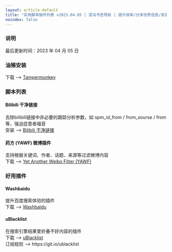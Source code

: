 ```yaml
---
layout: article-default
title: "实用脚本插件列表 v2023.04.05 | 混沌书签导航 | 提升效率/分享优质信息/资源收藏"
noindex: false
---
```


<article>
    <h3>说明</h3>
        最后更新时间：2023 年 04 月 05 日
    <h3>油猴安装</h3>
        下载 --> <a target="_blank" rel="noopener nofollow" href="https://addons.mozilla.org/zh-CN/firefox/addon/tampermonkey/">Tampermonkey</a>
    <h3>脚本列表</h3>
    <h4>Bilibili 干净链接</h4>
    去除bilibili链接中非必要的跟踪分析参数，如 spm_id_from / from_sourse / from 等，强迫症患者福音
    <br>安装 --> <a target="_blank" rel="noopener nofollow" href="https://greasyfork.org/zh-CN/scripts/393995-bilibili-%E5%B9%B2%E5%87%80%E9%93%BE%E6%8E%A5">Bilibili 干净链接</a>
    <h4>药方 (YAWF) 微博插件</h4>
   支持根据关键词、作者、话题、来源等过滤微博内容
    <br>下载 --> <a target="_blank" rel="noopener nofollow" href="https://greasyfork.org/zh-CN/scripts/3249-yet-another-weibo-filter">Yet Another Weibo Filter (YAWF) </a>
    <h3>好用插件</h3>
    <h4>Washbaidu</h4>
    提升百度搜索体验的插件
    <br>下载 --> <a target="_blank" rel="noopener nofollow" href="https://toast.pub/washbaidu/install.html">Washbaidu</a>
    <h4>uBlacklist</h4>
    在搜索引擎结果里折叠不好内容的插件
    <br>下载 --> <a target="_blank" rel="noopener nofollow" href="https://iorate.github.io/ublacklist/">uBlacklist</a>
    <br>订阅规则 --> https://git.io/ublacklist
</article>